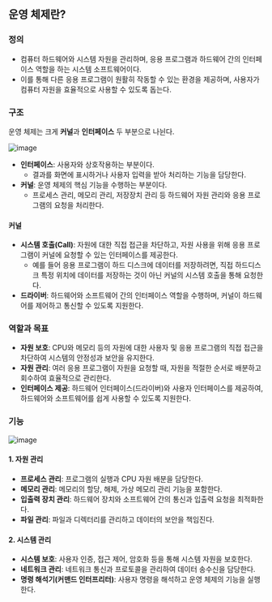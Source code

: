 ## 운영 체제란?

### 정의

-   컴퓨터 하드웨어와 시스템 자원을 관리하며, 응용 프로그램과 하드웨어 간의 인터페이스 역할을 하는 시스템 소프트웨어이다.
-   이를 통해 다른 응용 프로그램이 원활히 작동할 수 있는 환경을 제공하며, 사용자가 컴퓨터 자원을 효율적으로 사용할 수 있도록 돕는다.

### 구조

운영 체제는 크게 **커널**과 **인터페이스** 두 부분으로 나뉜다.

![image](https://github.com/user-attachments/assets/c749289e-b514-4958-9e65-e77c9296bc62)

-   **인터페이스**: 사용자와 상호작용하는 부분이다.
    -   결과를 화면에 표시하거나 사용자 입력을 받아 처리하는 기능을 담당한다.
-   **커널**: 운영 체제의 핵심 기능을 수행하는 부분이다.
    -   프로세스 관리, 메모리 관리, 저장장치 관리 등 하드웨어 자원 관리와 응용 프로그램의 요청을 처리한다.

#### 커널

-   **시스템 호출(Call)**: 자원에 대한 직접 접근을 차단하고, 자원 사용을 위해 응용 프로그램이 커널에 요청할 수 있는 인터페이스를 제공한다.
    -   예를 들어 응용 프로그램이 하드 디스크에 데이터를 저장하려면, 직접 하드디스크 특정 위치에 데이터를 저장하는 것이 아닌 커널의 시스템 호출을 통해 요청한다.
-   **드라이버**: 하드웨어와 소프트웨어 간의 인터페이스 역할을 수행하며, 커널이 하드웨어를 제어하고 통신할 수 있도록 지원한다.

### 역할과 목표

-   **자원 보호**: CPU와 메모리 등의 자원에 대한 사용자 및 응용 프로그램의 직접 접근을 차단하여 시스템의 안정성과 보안을 유지한다.
-   **자원 관리**: 여러 응용 프로그램이 자원을 요청할 때, 자원을 적절한 순서로 배분하고 회수하여 효율적으로 관리한다.
-   **인터페이스 제공**: 하드웨어 인터페이스(드라이버)와 사용자 인터페이스를 제공하여, 하드웨어와 소프트웨어를 쉽게 사용할 수 있도록 지원한다.

### 기능

![image](https://github.com/user-attachments/assets/040b9705-5b6a-4fdb-9a7d-c710527b54ad)

#### 1\. **자원 관리**

-   **프로세스 관리**: 프로그램의 실행과 CPU 자원 배분을 담당한다.
-   **메모리 관리**: 메모리의 할당, 해제, 가상 메모리 관리 기능을 포함한다.
-   **입출력 장치 관리**: 하드웨어 장치와 소프트웨어 간의 통신과 입출력 요청을 최적화한다.
-   **파일 관리**: 파일과 디렉터리를 관리하고 데이터의 보안을 책임진다.

#### 2\. **시스템 관리**

-   **시스템 보호**: 사용자 인증, 접근 제어, 암호화 등을 통해 시스템 자원을 보호한다.
-   **네트워크 관리**: 네트워크 통신과 프로토콜을 관리하여 데이터 송수신을 담당한다.
-   **명령 해석기(커맨드 인터프리터)**: 사용자 명령을 해석하고 운영 체제의 기능을 실행한다.